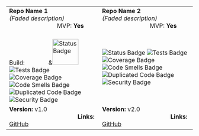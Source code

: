 <table>
  <tr>
    <td><strong>Repo Name 1</strong><br><em>(Faded description)</em>&nbsp;&nbsp;&nbsp;&nbsp;&nbsp;&nbsp;&nbsp;&nbsp;&nbsp;&nbsp;
      &nbsp;&nbsp;&nbsp;&nbsp;&nbsp;&nbsp;&nbsp;&nbsp;&nbsp;&nbsp;&nbsp;&nbsp;&nbsp;&nbsp;&nbsp;&nbsp;&nbsp;&nbsp;&nbsp;&nbsp;&nbsp;&nbsp;&nbsp;&nbsp;&nbsp;&nbsp;&nbsp;&nbsp;&nbsp;&nbspMVP: <strong>Yes</strong></td>
    <td><strong>Repo Name 2</strong><br><em>(Faded description)</em>&nbsp;&nbsp;&nbsp;&nbsp;&nbsp;&nbsp;&nbsp;&nbsp;&nbsp;&nbsp;
      &nbsp;&nbsp;&nbsp;&nbsp;&nbsp;&nbsp;&nbsp;&nbsp;&nbsp;&nbsp;&nbsp;&nbsp;&nbsp;&nbsp;&nbsp;&nbsp;&nbsp;&nbsp;&nbsp;&nbsp;&nbsp;&nbsp;&nbsp;&nbsp;&nbsp;&nbsp;&nbsp;&nbsp;&nbsp;&nbsp;MVP: <strong>Yes</strong></td>
  </tr>
  <tr>
    <td>
      <br>Build:&nbsp;&nbsp;&nbsp;&nbsp;&nbsp;&nbsp;&nbsp;&nbsp;&nbsp;&nbsp;&nbsp;&nbsp;&nbsp;&nbsp;&nbsp;&<img src="https://img.shields.io/badge/Status-Active-lightgray" alt="Status Badge" width="70">
      <img src="https://img.shields.io/badge/Tests-Passing-lightgray" alt="Tests Badge"><br>
      <img src="https://img.shields.io/badge/Coverage-90%25-lightgray" alt="Coverage Badge">
      <img src="https://img.shields.io/badge/Code%20Smells-Low-lightgray" alt="Code Smells Badge"><br>
      <img src="https://img.shields.io/badge/Duplicated%20Code-Low-lightgray" alt="Duplicated Code Badge">
      <img src="https://img.shields.io/badge/Security-A-green" alt="Security Badge"><br>
    </td>
    <td>
      <img src="https://img.shields.io/badge/Status-Active-lightgray" alt="Status Badge"> 
      <img src="https://img.shields.io/badge/Tests-Passing-lightgray" alt="Tests Badge">
      <img src="https://img.shields.io/badge/Coverage-90%25-lightgray" alt="Coverage Badge">
      <img src="https://img.shields.io/badge/Code%20Smells-Low-lightgray" alt="Code Smells Badge"><br>
      <img src="https://img.shields.io/badge/Duplicated%20Code-Low-lightgray" alt="Duplicated Code Badge">
      <img src="https://img.shields.io/badge/Security-A-green" alt="Security Badge">
    </td>
  </tr>
  <tr>
    <td><strong>Version:</strong> v1.0 <strong>&nbsp;&nbsp;&nbsp;&nbsp;&nbsp;&nbsp;&nbsp;&nbsp;&nbsp;&nbsp;
      &nbsp;&nbsp;&nbsp;&nbsp;&nbsp;&nbsp;&nbsp;&nbsp;&nbsp;&nbsp;&nbsp;&nbsp;&nbsp;&nbsp;&nbsp;&nbsp;&nbsp;&nbsp;&nbsp;&nbsp;&nbsp;&nbsp;&nbsp;&nbsp;&nbsp;&nbsp;&nbsp;&nbsp;&nbsp;&nbsp;&nbsp;&nbsp;&nbsp;&nbsp;&nbsp;&nbsp;&nbsp;&nbsp;&nbsp;&nbsp;&nbsp;&nbsp;&nbsp;Links:</strong> <a href="https://github.com">GitHub</a></td>
    <td><strong>Version:</strong> v2.0 <strong>&nbsp;&nbsp;&nbsp;&nbsp;&nbsp;&nbsp;&nbsp;&nbsp;&nbsp;&nbsp;
      &nbsp;&nbsp;&nbsp;&nbsp;&nbsp;&nbsp;&nbsp;&nbsp;&nbsp;&nbsp;&nbsp;&nbsp;&nbsp;&nbsp;&nbsp;&nbsp;&nbsp;&nbsp;&nbsp;&nbsp;&nbsp;&nbsp;&nbsp;&nbsp;&nbsp;&nbsp;&nbsp;&nbsp;&nbsp;&nbsp;&nbsp;&nbsp;&nbsp;&nbsp;&nbsp;&nbsp;&nbsp;&nbsp;&nbsp;&nbsp;&nbsp;&nbsp;&nbsp;Links:</strong> <a href="https://github.com">GitHub</a></td>
  </tr>
</table>
